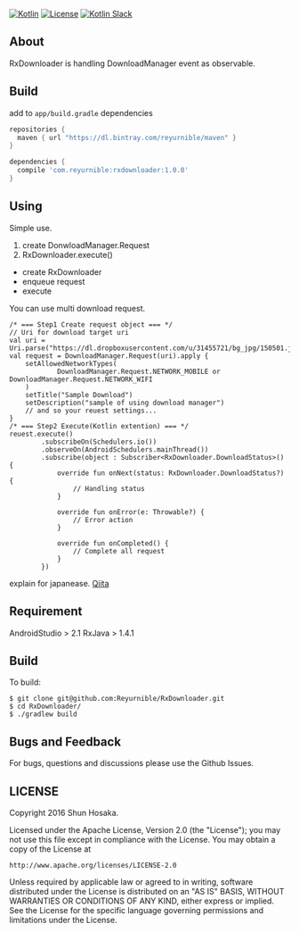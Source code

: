 [![Kotlin](https://img.shields.io/badge/kotlin-1.0.4-blue.svg)](http://kotlinlang.org)
[![License](https://img.shields.io/badge/License-Apache%202.0-blue.svg)](https://opensource.org/licenses/Apache-2.0)
[![Kotlin Slack](https://img.shields.io/badge/chat-kotlin%20slack-orange.svg)](http://kotlinslackin.herokuapp.com)

## About
RxDownloader is handling DownloadManager event as observable.

## Build

add to `app/build.gradle` dependencies

```build.gradle
repositories {
  maven { url "https://dl.bintray.com/reyurnible/maven" }
}
```

```app/build.gradle
dependencies {
  compile 'com.reyurnible:rxdownloader:1.0.0'
}
```

## Using
Simple use.

1. create DonwloadManager.Request
2. RxDownloader.execute()
  - create RxDownloader
  - enqueue request
  - execute

You can use multi download request.

```
/* === Step1 Create request object === */
// Uri for download target uri
val uri = Uri.parse("https://dl.dropboxusercontent.com/u/31455721/bg_jpg/150501.jpg")
val request = DownloadManager.Request(uri).apply {
    setAllowedNetworkTypes(
            DownloadManager.Request.NETWORK_MOBILE or DownloadManager.Request.NETWORK_WIFI
    )
    setTitle("Sample Download")
    setDescription("sample of using download manager")
    // and so your reuest settings...
}
/* === Step2 Execute(Kotlin extention) === */
reuest.execute()
        .subscribeOn(Schedulers.io())
        .observeOn(AndroidSchedulers.mainThread())
        .subscribe(object : Subscriber<RxDownloader.DownloadStatus>() {
            override fun onNext(status: RxDownloader.DownloadStatus?) {
                // Handling status
            }

            override fun onError(e: Throwable?) {
                // Error action
            }

            override fun onCompleted() {
                // Complete all request
            }
        })
```

explain for japanease.
[Qiita](http://qiita.com/Reyurnible/items/7a706f9323e66d8819d1)

## Requirement

AndroidStudio > 2.1
RxJava > 1.4.1

## Build

To build:

```
$ git clone git@github.com:Reyurnible/RxDownloader.git
$ cd RxDownloader/
$ ./gradlew build
```

## Bugs and Feedback

For bugs, questions and discussions please use the Github Issues.

## LICENSE

Copyright 2016 Shun Hosaka.

Licensed under the Apache License, Version 2.0 (the "License");
you may not use this file except in compliance with the License.
You may obtain a copy of the License at

    http://www.apache.org/licenses/LICENSE-2.0

Unless required by applicable law or agreed to in writing, software
distributed under the License is distributed on an "AS IS" BASIS,
WITHOUT WARRANTIES OR CONDITIONS OF ANY KIND, either express or implied.
See the License for the specific language governing permissions and
limitations under the License.
